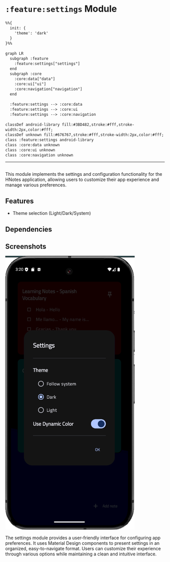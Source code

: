 # `:feature:settings` Module

```mermaid
%%{
  init: {
    'theme': 'dark'
  }
}%%

graph LR
  subgraph :feature
    :feature:settings["settings"]
  end
  subgraph :core
    :core:data["data"]
    :core:ui["ui"]
    :core:navigation["navigation"]
  end

  :feature:settings --> :core:data
  :feature:settings --> :core:ui
  :feature:settings --> :core:navigation

classDef android-library fill:#3BD482,stroke:#fff,stroke-width:2px,color:#fff;
classDef unknown fill:#676767,stroke:#fff,stroke-width:2px,color:#fff;
class :feature:settings android-library
class :core:data unknown
class :core:ui unknown
class :core:navigation unknown

```
---

##

This module implements the settings and configuration functionality for the HNotes application,
allowing users to customize their app experience and manage various preferences.

## Features

- Theme selection (Light/Dark/System)

## Dependencies

## Screenshots

![Settings Interface](../../assets/screenshots/Settings%20Dialog.png)

The settings module provides a user-friendly interface for configuring app preferences. It uses
Material Design components to present settings in an organized, easy-to-navigate format. Users can
customize their experience through various options while maintaining a clean and intuitive
interface.
